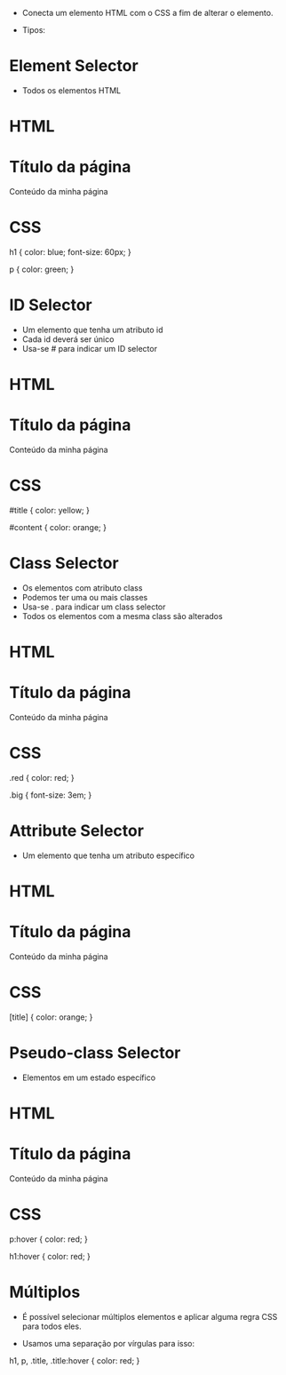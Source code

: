 - Conecta um elemento HTML com o CSS a fim de alterar o elemento.

* Tipos:

# Element Selector

- Todos os elementos HTML

# HTML

<h1>Título da página</h1>
<p>Conteúdo da minha página</p>

# CSS

h1 {
	color: blue;
	font-size: 60px;
}

p {
	color: green;
}

# ID Selector

- Um elemento que tenha um atributo id
- Cada id deverá ser único
- Usa-se # para indicar um ID selector

# HTML

<h1 id="title">Título da página</h1>
<p id="content">Conteúdo da minha página</p>

# CSS

#title {
  color: yellow;
}

#content {
	color: orange;
}

# Class Selector

- Os elementos com atributo class
- Podemos ter uma ou mais classes
- Usa-se . para indicar um class selector
- Todos os elementos com a mesma class são alterados

# HTML

<h1 class="red big">Título da página</h1>
<p class="red big">Conteúdo da minha página</p>

# CSS

.red {
color: red;
}

.big {
	font-size: 3em;
}

# Attribute Selector

- Um elemento que tenha um atributo específico

# HTML

<h1 title="Algum titlulo">Título da página</h1>
<p title="Conteúdo da página">Conteúdo da minha página</p>

# CSS

[title] {
	color: orange;
}

# Pseudo-class Selector

- Elementos em um estado específico

# HTML

<h1 class="red big">Título da página</h1>
<p class="red big">Conteúdo da minha página</p>

# CSS

p:hover {
	color: red;
}

h1:hover {
	color: red;
}

# Múltiplos

- É possível selecionar múltiplos elementos e aplicar alguma regra CSS para todos eles.

- Usamos uma separação por vírgulas para isso:

h1, p, .title, .title:hover {
	color: red;
}